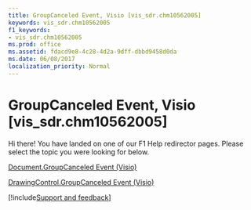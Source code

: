 ```yaml
---
title: GroupCanceled Event, Visio [vis_sdr.chm10562005]
keywords: vis_sdr.chm10562005
f1_keywords:
- vis_sdr.chm10562005
ms.prod: office
ms.assetid: fdacd9e8-4c28-4d2a-9dff-dbbd9458d0da
ms.date: 06/08/2017
localization_priority: Normal
---
```



# GroupCanceled Event, Visio [vis_sdr.chm10562005]

Hi there! You have landed on one of our F1 Help redirector pages. Please select the topic you were looking for below.

[Document.GroupCanceled Event (Visio)](https://msdn.microsoft.com/library/135d8176-2c26-12aa-5bff-0df205e0640f%28Office.15%29.aspx)

[DrawingControl.GroupCanceled Event (Visio)](https://msdn.microsoft.com/library/b7f6002c-8fe9-ed07-e9cb-519b7b2b8931%28Office.15%29.aspx)

[!include[Support and feedback](~/includes/feedback-boilerplate.md)]